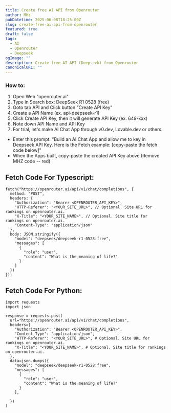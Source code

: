```yaml
---
title: Create free AI API from Openrouter
author: MHz
pubDatetime: 2025-06-08T18:25:00Z
slug: create-free-ai-api-from-openrouter
featured: true
draft: false
tags:
  - AI
  - Openrouter
  - Deepseek
ogImage: ""
description: Create free AI API (Deepseek) from Openrouter
canonicalURL: ""
---
```


### How to:

1. Open Web "openrouter.ai"
2. Type in Search box: DeepSeek R1 0528 (free)
3. Goto tab API and Click button "Create API Key"
4. Create a API Name (ex. api-deepseek-r1)
5. Click Create API Key, then it will generate API Key (ex. 649-xxx)
6. Note down API Name and API Key
7. For trial, let's make AI Chat App through v0.dev, Lovable.dev or others.
- Enter this prompt: "Build an AI Chat App and allow me to key in Deepseek API Key. Here is the Fetch example: [copy-paste the fetch code below]"
- When the Apps built, copy-paste the created API Key above (Remove MHZ code -- red)

## Fetch Code For Typescript:
```
fetch("https://openrouter.ai/api/v1/chat/completions", {
  method: "POST",
  headers: {
    "Authorization": "Bearer <OPENROUTER_API_KEY>",
    "HTTP-Referer": "<YOUR_SITE_URL>", // Optional. Site URL for rankings on openrouter.ai.
    "X-Title": "<YOUR_SITE_NAME>", // Optional. Site title for rankings on openrouter.ai.
    "Content-Type": "application/json"
  },
  body: JSON.stringify({
    "model": "deepseek/deepseek-r1-0528:free",
    "messages": [
      {
        "role": "user",
        "content": "What is the meaning of life?"
      }
    ]
  })
});
``` 
## Fetch Code For Python:
```
import requests
import json

response = requests.post(
  url="https://openrouter.ai/api/v1/chat/completions",
  headers={
    "Authorization": "Bearer <OPENROUTER_API_KEY>",
    "Content-Type": "application/json",
    "HTTP-Referer": "<YOUR_SITE_URL>", # Optional. Site URL for rankings on openrouter.ai.
    "X-Title": "<YOUR_SITE_NAME>", # Optional. Site title for rankings on openrouter.ai.
  },
  data=json.dumps({
    "model": "deepseek/deepseek-r1-0528:free",
    "messages": [
      {
        "role": "user",
        "content": "What is the meaning of life?"
      }
    ],
    
  })
)
``` 